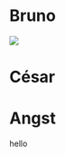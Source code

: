<!-- slide -->
# Bruno
<!-- slide -->
![](2020-09-05-10-58-33.png)
<!-- slide -->
# César
<!-- slide -->
# Angst

hello
